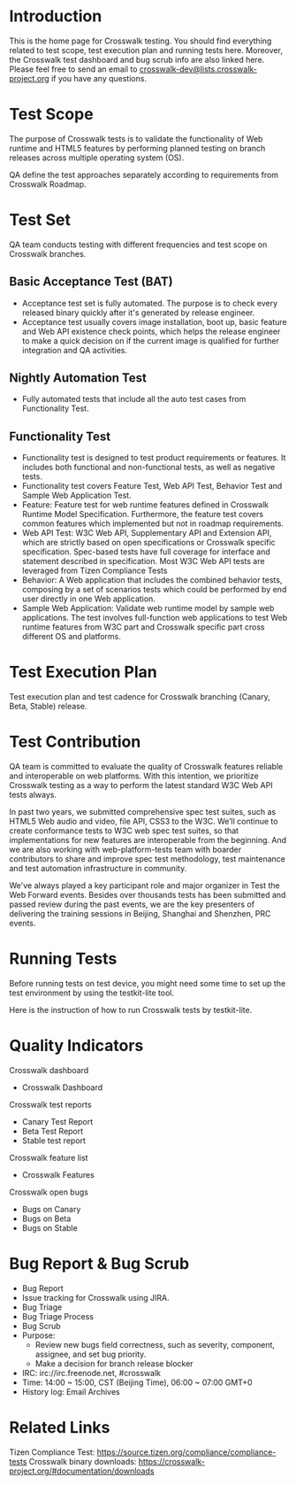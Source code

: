 # Introduction

This is the home page for Crosswalk testing. You should find everything related to test scope, test execution plan and running tests here. Moreover, the Crosswalk test dashboard and bug scrub info are also linked here. Please feel free to send an email to crosswalk-dev@lists.crosswalk-project.org if you have any questions.

# Test Scope

The purpose of Crosswalk tests is to validate the functionality of Web runtime and HTML5 features by performing planned testing on branch releases across multiple operating system (OS).

QA define the test approaches separately according to requirements from Crosswalk Roadmap.

# Test Set

QA team conducts testing with different frequencies and test scope on Crosswalk branches.

## Basic Acceptance Test (BAT)

* Acceptance test set is fully automated. The purpose is to check every released binary quickly after it's generated by release engineer.
* Acceptance test usually covers image installation, boot up, basic feature and Web API existence check points, which helps the release engineer to make a quick decision on if the current image is qualified for further integration and QA activities. 

## Nightly Automation Test

* Fully automated tests that include all the auto test cases from Functionality Test. 

## Functionality Test

* Functionality test is designed to test product requirements or features. It includes both functional and non-functional tests, as well as negative tests.
* Functionality test covers Feature Test, Web API Test, Behavior Test and Sample Web Application Test.
 * Feature: Feature test for web runtime features defined in Crosswalk Runtime Model Specification. Furthermore, the feature test covers common features which implemented but not in roadmap requirements.
 * Web API Test: W3C Web API, Supplementary API and Extension API, which are strictly based on open specifications or Crosswalk specific specification. Spec-based tests have full coverage for interface and statement described in specification. Most W3C Web API tests are leveraged from Tizen Compliance Tests
 * Behavior: A Web application that includes the combined behavior tests, composing by a set of scenarios tests which could be performed by end user directly in one Web application.
 * Sample Web Application: Validate web runtime model by sample web applications. The test involves full-function web applications to test Web runtime features from W3C part and Crosswalk specific part cross different OS and platforms. 

# Test Execution Plan

Test execution plan and test cadence for Crosswalk branching (Canary, Beta, Stable) release. 

# Test Contribution

QA team is committed to evaluate the quality of Crosswalk features reliable and interoperable on web platforms. With this intention, we prioritize Crosswalk testing as a way to perform the latest standard W3C Web API tests always.

In past two years, we submitted comprehensive spec test suites, such as HTML5 Web audio and video, file API, CSS3 to the W3C. We’ll continue to create conformance tests to W3C web spec test suites, so that implementations for new features are interoperable from the beginning. And we are also working with web-platform-tests team with boarder contributors to share and improve spec test methodology, test maintenance and test automation infrastructure in community.

We've always played a key participant role and major organizer in Test the Web Forward events. Besides over thousands tests has been submitted and passed review during the past events, we are the key presenters of delivering the training sessions in Beijing, Shanghai and Shenzhen, PRC events.

# Running Tests

Before running tests on test device, you might need some time to set up the test environment by using the testkit-lite tool.

Here is the instruction of how to run Crosswalk tests by testkit-lite. 

# Quality Indicators

Crosswalk dashboard
* Crosswalk Dashboard 

Crosswalk test reports
* Canary Test Report
* Beta Test Report
* Stable test report 

Crosswalk feature list
* Crosswalk Features 

Crosswalk open bugs
* Bugs on Canary
* Bugs on Beta
* Bugs on Stable 

# Bug Report & Bug Scrub

* Bug Report
 * Issue tracking for Crosswalk using JIRA. 
* Bug Triage
 * Bug Triage Process 
* Bug Scrub
 * Purpose:
    * Review new bugs field correctness, such as severity, component, assignee, and set bug priority.
    * Make a decision for branch release blocker 
 * IRC: irc://irc.freenode.net, #crosswalk
 * Time: 14:00 ~ 15:00, CST (Beijing Time), 06:00 ~ 07:00 GMT+0
 * History log: Email Archives 

# Related Links

Tizen Compliance Test: https://source.tizen.org/compliance/compliance-tests
Crosswalk binary downloads: https://crosswalk-project.org/#documentation/downloads 